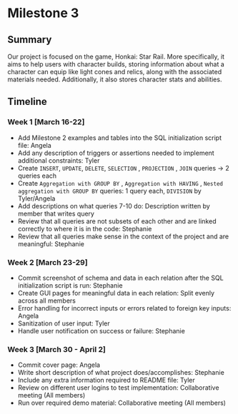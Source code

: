 # Milestone 3
## Summary
Our project is focused on the game, Honkai: Star Rail. More specifically, it aims to help users with character builds, storing information about what a character can equip like light cones and relics, along with the associated materials needed. Additionally, it also stores character stats and abilities.


## Timeline
### Week 1 [March 16-22]

- Add Milestone 2 examples and tables into the SQL initialization script file:  Angela
- Add any description of triggers or assertions needed to implement additional constraints: Tyler
- Create `INSERT`, `UPDATE`, `DELETE`, `SELECTION` , `PROJECTION` , `JOIN` queries → 2 queries each
- Create `Aggregation with GROUP BY` , `Aggregation with HAVING` , `Nested aggregation with GROUP BY` queries: 1 query each, `DIVISION` by Tyler/Angela
- Add descriptions on what queries 7-10 do: Description written by member that writes query
- Review that all queries are not subsets of each other and are linked correctly to where it is in the code: Stephanie
- Review that all queries make sense in the context of the project and are meaningful: Stephanie

### Week 2 [March 23-29]

- Commit screenshot of schema and data in each relation after the SQL initialization script is run: Stephanie
- Create GUI pages for meaningful data in each relation: Split evenly across all members
- Error handling for incorrect inputs or errors related to foreign key inputs: Angela
- Sanitization of user input: Tyler
- Handle user notification on success or failure: Stephanie

### Week 3 [March 30 - April 2]

- Commit cover page: Angela
- Write short description of what project does/accomplishes: Stephanie
- Include any extra information required to README file: Tyler
- Review on different user logins to test implementation: Collaborative meeting (All members)
- Run over required demo material: Collaborative meeting (All members)
